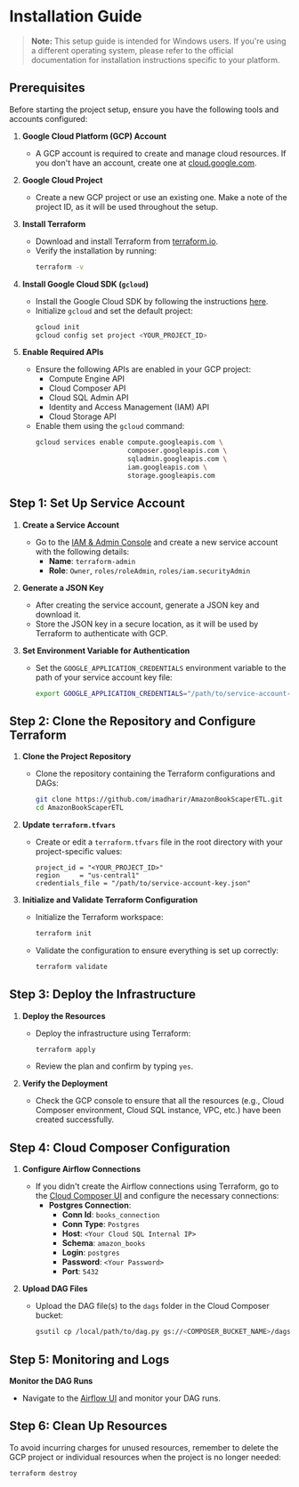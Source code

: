 # Installation Guide
> **Note:** This setup guide is intended for Windows users. If you're using a different operating system, please refer to the official documentation for installation instructions specific to your platform.
## Prerequisites

Before starting the project setup, ensure you have the following tools and accounts configured:

1. **Google Cloud Platform (GCP) Account**  
   - A GCP account is required to create and manage cloud resources. If you don't have an account, create one at [cloud.google.com](https://cloud.google.com).

2. **Google Cloud Project**  
   - Create a new GCP project or use an existing one. Make a note of the project ID, as it will be used throughout the setup.

3. **Install Terraform**  
   - Download and install Terraform from [terraform.io](https://www.terraform.io/downloads.html).  
   - Verify the installation by running:
     ```bash
     terraform -v
     ```
   
4. **Install Google Cloud SDK (`gcloud`)**  
   - Install the Google Cloud SDK by following the instructions [here](https://cloud.google.com/sdk/docs/install).  
   - Initialize `gcloud` and set the default project:
     ```bash
     gcloud init
     gcloud config set project <YOUR_PROJECT_ID>
     ```
   
5. **Enable Required APIs**  
   - Ensure the following APIs are enabled in your GCP project:
     - Compute Engine API
     - Cloud Composer API
     - Cloud SQL Admin API
     - Identity and Access Management (IAM) API
     - Cloud Storage API
   - Enable them using the `gcloud` command:
     ```bash
     gcloud services enable compute.googleapis.com \
                            composer.googleapis.com \
                            sqladmin.googleapis.com \
                            iam.googleapis.com \
                            storage.googleapis.com
     ```

## Step 1: Set Up Service Account

1. **Create a Service Account**  
   - Go to the [IAM & Admin Console](https://console.cloud.google.com/iam-admin/serviceaccounts) and create a new service account with the following details:
     - **Name**: `terraform-admin`
     - **Role**: `Owner`, `roles/roleAdmin`, `roles/iam.securityAdmin`

2. **Generate a JSON Key**  
   - After creating the service account, generate a JSON key and download it.  
   - Store the JSON key in a secure location, as it will be used by Terraform to authenticate with GCP.

3. **Set Environment Variable for Authentication**  
   - Set the `GOOGLE_APPLICATION_CREDENTIALS` environment variable to the path of your service account key file:
     ```bash
     export GOOGLE_APPLICATION_CREDENTIALS="/path/to/service-account-key.json"
     ```

## Step 2: Clone the Repository and Configure Terraform

1. **Clone the Project Repository**  
   - Clone the repository containing the Terraform configurations and DAGs:
     ```bash
     git clone https://github.com/imadharir/AmazonBookScaperETL.git
     cd AmazonBookScaperETL
     ```

2. **Update `terraform.tfvars`**  
   - Create or edit a `terraform.tfvars` file in the root directory with your project-specific values:
     ```hcl
     project_id = "<YOUR_PROJECT_ID>"
     region     = "us-central1"
     credentials_file = "/path/to/service-account-key.json"
     ```
   
3. **Initialize and Validate Terraform Configuration**  
   - Initialize the Terraform workspace:
     ```bash
     terraform init
     ```
   - Validate the configuration to ensure everything is set up correctly:
     ```bash
     terraform validate
     ```

## Step 3: Deploy the Infrastructure

1. **Deploy the Resources**  
   - Deploy the infrastructure using Terraform:
     ```bash
     terraform apply
     ```
   - Review the plan and confirm by typing `yes`.

2. **Verify the Deployment**  
   - Check the GCP console to ensure that all the resources (e.g., Cloud Composer environment, Cloud SQL instance, VPC, etc.) have been created successfully.

## Step 4: Cloud Composer Configuration

1. **Configure Airflow Connections**  
   - If you didn't create the Airflow connections using Terraform, go to the [Cloud Composer UI](https://console.cloud.google.com/composer/environments) and configure the necessary connections:
     - **Postgres Connection**:
       - **Conn Id**: `books_connection`
       - **Conn Type**: `Postgres`
       - **Host**: `<Your Cloud SQL Internal IP>`
       - **Schema**: `amazon_books`
       - **Login**: `postgres`
       - **Password**: `<Your Password>`
       - **Port**: `5432`
   
2. **Upload DAG Files**  
   - Upload the DAG file(s) to the `dags` folder in the Cloud Composer bucket:
     ```bash
     gsutil cp /local/path/to/dag.py gs://<COMPOSER_BUCKET_NAME>/dags/
     ```
## Step 5: Monitoring and Logs

**Monitor the DAG Runs**  
   - Navigate to the [Airflow UI](https://console.cloud.google.com/composer/environments) and monitor your DAG runs.

## Step 6: Clean Up Resources

To avoid incurring charges for unused resources, remember to delete the GCP project or individual resources when the project is no longer needed:

```bash
terraform destroy
```
